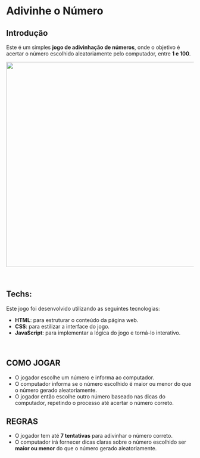 # **Adivinhe o Número**
## Introdução
Este é um simples **jogo de adivinhação de números**, onde o objetivo é acertar o número escolhido aleatoriamente pelo computador, entre **1 e 100**.

<p align="center">
  <a href="https://codepen.io/LGomess/full/WNKYJEr">
    <img src="https://cdn.discordapp.com/attachments/990296596849782804/1071909230824669234/img-Mentalista.jpg" width="550">
  </a>
</p>

<br>

## Techs:
Este jogo foi desenvolvido utilizando as seguintes tecnologias:

* **HTML**: para estruturar o conteúdo da página web.
* **CSS**: para estilizar a interface do jogo.
* **JavaScript**: para implementar a lógica do jogo e torná-lo interativo.

<br>

## COMO JOGAR
* O jogador escolhe um número e informa ao computador.
* O computador informa se o número escolhido é maior ou menor do que o número gerado aleatoriamente.
* O jogador então escolhe outro número baseado nas dicas do computador, repetindo o processo até acertar o número correto.


## REGRAS
* O jogador tem até **7 tentativas** para adivinhar o número correto.
* O computador irá fornecer dicas claras sobre o número escolhido ser **maior ou menor** do que o número gerado aleatoriamente.
